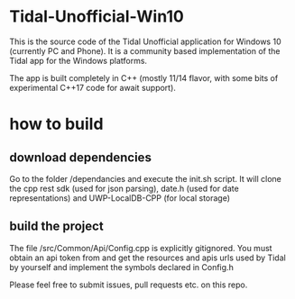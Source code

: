 # Tidal-Unofficial-Win10
This is the source code of the Tidal Unofficial application for Windows 10 (currently PC and Phone).
It is a community based implementation of the Tidal app for the Windows platforms.

The app is built completely in C++ (mostly 11/14 flavor, with some bits of experimental C++17 code for await support).

# how to build

## download dependencies
Go to the folder /dependancies and execute the init.sh script. It will clone the cpp rest sdk (used for json parsing), date.h (used for date representations) and UWP-LocalDB-CPP (for local storage)

## build the project
The file /src/Common/Api/Config.cpp is explicitly gitignored. You must obtain an api token from and get the resources and apis urls used by Tidal by yourself and implement the symbols declared in Config.h

Please feel free to submit issues, pull requests etc. on this repo.

